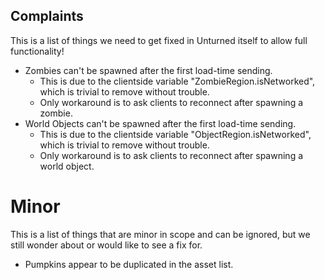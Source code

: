 Complaints
----------

This is a list of things we need to get fixed in Unturned itself to allow full functionality!

- Zombies can't be spawned after the first load-time sending.
    - This is due to the clientside variable "ZombieRegion.isNetworked", which is trivial to remove without trouble.
	- Only workaround is to ask clients to reconnect after spawning a zombie.
- World Objects can't be spawned after the first load-time sending.
    - This is due to the clientside variable "ObjectRegion.isNetworked", which is trivial to remove without trouble.
	- Only workaround is to ask clients to reconnect after spawning a world object.

# Minor

This is a list of things that are minor in scope and can be ignored, but we still wonder about or would like to see a fix for.

- Pumpkins appear to be duplicated in the asset list.
